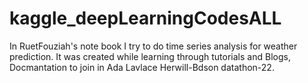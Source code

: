 # kaggle_deepLearningCodesALL
In RuetFouziah's note book I try to do time series analysis for weather prediction. 
It was created while learning through tutorials and Blogs, Docmantation to join in Ada Lavlace Herwill-Bdson datathon-22.
